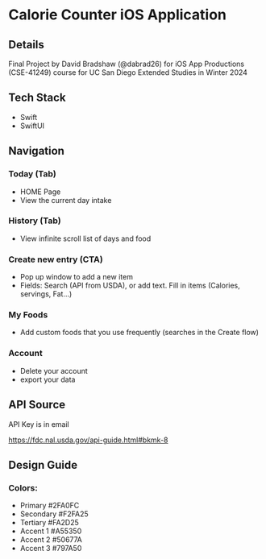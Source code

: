#  Calorie Counter iOS Application

## Details

Final Project by David Bradshaw (@dabrad26) for iOS App Productions (CSE-41249) course for UC San Diego Extended Studies in Winter 2024

## Tech Stack

- Swift
- SwiftUI

## Navigation

### Today (Tab)
- HOME Page
- View the current day intake

### History (Tab)
- View infinite scroll list of days and food

### Create new entry (CTA)
- Pop up window to add a new item
- Fields: Search (API from USDA), or add text. Fill in items (Calories, servings, Fat...)
### My Foods
- Add custom foods that you use frequently (searches in the Create flow)
### Account
- Delete your account
- export your data

## API Source

API Key is in email

https://fdc.nal.usda.gov/api-guide.html#bkmk-8


## Design Guide

### Colors:
- Primary #2FA0FC
- Secondary #F2FA25
- Tertiary #FA2D25
- Accent 1 #A55350
- Accent 2 #50677A
- Accent 3 #797A50

